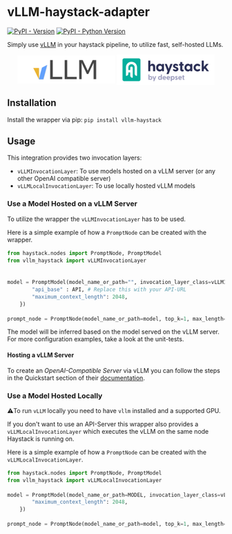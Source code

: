 # vLLM-haystack-adapter
[![PyPI - Version](https://img.shields.io/pypi/v/vllm-haystack.svg)](https://pypi.org/project/vllm-haystack)
[![PyPI - Python Version](https://img.shields.io/pypi/pyversions/vllm-haystack.svg)](https://pypi.org/project/vllm-haystack)

Simply use [vLLM](https://github.com/vllm-project/vllm) in your haystack pipeline, to utilize fast, self-hosted LLMs. 

<p align="center">
    <img alt="vLLM" src="https://raw.githubusercontent.com/vllm-project/vllm/main/docs/source/assets/logos/vllm-logo-text-light.png" width="45%" style="vertical-align: middle;">
    <a href="https://www.deepset.ai/haystack/">
        <img src="https://raw.githubusercontent.com/deepset-ai/haystack/main/docs/img/haystack_logo_colored.png" alt="Haystack" width="45%" style="vertical-align: middle;">
    </a>
</p>

## Installation
Install the wrapper via pip:  `pip install vllm-haystack`

## Usage
This integration provides two invocation layers:
- `vLLMInvocationLayer`: To use models hosted on a vLLM server (or any other OpenAI compatible server)
- `vLLMLocalInvocationLayer`: To use locally hosted vLLM models

### Use a Model Hosted on a vLLM Server
To utilize the wrapper the `vLLMInvocationLayer` has to be used. 

Here is a simple example of how a `PromptNode` can be created with the wrapper.
```python
from haystack.nodes import PromptNode, PromptModel
from vllm_haystack import vLLMInvocationLayer


model = PromptModel(model_name_or_path="", invocation_layer_class=vLLMInvocationLayer, max_length=256, api_key="EMPTY", model_kwargs={
        "api_base" : API, # Replace this with your API-URL
        "maximum_context_length": 2048,
    })

prompt_node = PromptNode(model_name_or_path=model, top_k=1, max_length=256)
```
The model will be inferred based on the model served on the vLLM server.
For more configuration examples, take a look at the unit-tests.

#### Hosting a vLLM Server

To create an *OpenAI-Compatible Server* via vLLM you can follow the steps in the 
Quickstart section of their [documentation](https://vllm.readthedocs.io/en/latest/getting_started/quickstart.html#openai-compatible-server).

### Use a Model Hosted Locally
⚠️To run `vLLM` locally you need to have `vllm` installed and a supported GPU.

If you don't want to use an API-Server this wrapper also provides a `vLLMLocalInvocationLayer` which executes the vLLM on the same node Haystack is running on. 

Here is a simple example of how a `PromptNode` can be created with the `vLLMLocalInvocationLayer`.
```python
from haystack.nodes import PromptNode, PromptModel
from vllm_haystack import vLLMLocalInvocationLayer

model = PromptModel(model_name_or_path=MODEL, invocation_layer_class=vLLMLocalInvocationLayer, max_length=256, model_kwargs={
        "maximum_context_length": 2048,
    })

prompt_node = PromptNode(model_name_or_path=model, top_k=1, max_length=256)
```


